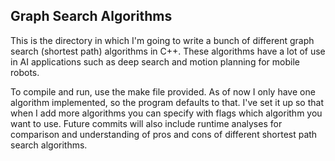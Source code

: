 ## Graph Search Algorithms

This is the directory in which I'm going to write a bunch of different graph search (shortest path) algorithms in C++. These algorithms have a lot of use in AI applications such as deep search and motion planning for mobile robots. 

To compile and run, use the make file provided. As of now I only have one algorithm implemented, so the program defaults to that. I've set it up so that when I add more algorithms you can specify with flags which algorithm you want to use. Future commits will also include runtime analyses for comparison and understanding of pros and cons of different shortest path search algorithms. 
